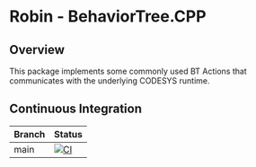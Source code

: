 # Robin - BehaviorTree.CPP

## Overview
This package implements some commonly used BT Actions that communicates with the underlying CODESYS runtime.

## Continuous Integration
| Branch | Status                                                                                                                                                                               |
|--------|--------------------------------------------------------------------------------------------------------------------------------------------------------------------------------------|
| main   | [![CI](https://github.com/SysDesignSrl/robin_behavior_tree/actions/workflows/ci.yaml/badge.svg)](https://github.com/SysDesignSrl/robin_behavior_tree/actions/workflows/ci.yaml)      |
